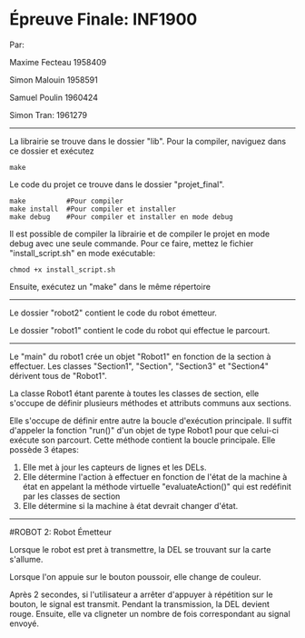 # Épreuve Finale: INF1900

Par:

Maxime Fecteau 1958409

Simon Malouin 1958591

Samuel Poulin 1960424

Simon Tran: 1961279


-------------------------

La librairie se trouve dans le dossier "lib". Pour la compiler, naviguez dans ce dossier et exécutez

    make

Le code du projet ce trouve dans le dossier "projet_final".

    make          #Pour compiler
    make install  #Pour compiler et installer 
    make debug    #Pour compiler et installer en mode debug
    
Il est possible de compiler la librairie et de compiler le projet en mode debug avec une seule commande. Pour ce faire, mettez le fichier "install_script.sh" en mode exécutable:

    chmod +x install_script.sh
    
Ensuite, exécutez un "make" dans le même répertoire


--------------

Le dossier "robot2" contient le code du robot émetteur.

Le dossier "robot1" contient le code du robot qui effectue le parcourt.

----

Le "main" du robot1 crée un objet "Robot1" en fonction de la section à effectuer. Les classes "Section1", "Section", "Section3" et "Section4" dérivent tous de "Robot1".


La classe Robot1 étant parente à toutes les classes de section, elle s'occupe de définir plusieurs méthodes et attributs communs aux sections.

Elle s'occupe de définir entre autre la boucle d'exécution principale. Il suffit d'appeler la fonction "run()" d'un objet de type Robot1 pour que celui-ci exécute son parcourt.
Cette méthode contient la boucle principale. Elle possède 3 étapes:

1. Elle met à jour les capteurs de lignes et les DELs.
2. Elle détermine l'action à effectuer en fonction de l'état de la machine à état en appelant la méthode virtuelle "evaluateAction()" qui est redéfinit par les classes de section
3. Elle détermine si la machine à état devrait changer d'état.



----
#ROBOT 2: Robot Émetteur

Lorsque le robot est pret à transmettre, la DEL se trouvant sur la carte s'allume.

Lorsque l'on appuie sur le bouton poussoir, elle change de couleur.

Après 2 secondes, si l'utilisateur a arrêter d'appuyer à répétition sur le bouton, le signal est transmit. Pendant la transmission,
la DEL devient rouge. Ensuite, elle va cligneter un nombre de fois correspondant au signal envoyé.
